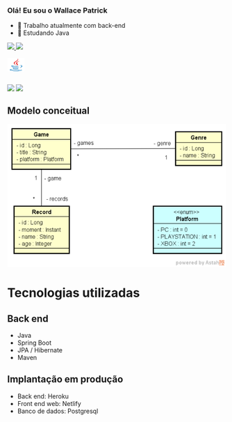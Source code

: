 ### Olá! Eu sou o Wallace Patrick

- 🔭 Trabalho atualmente com back-end
- 🌱 Estudando Java

<div>
  <a href="https://github.com/81wallace18">
  <img height="180em" src="https://github-readme-stats.vercel.app/api?username=81wallace18&theme=dracula&show_icons=true"/>
  <img height="180em" src="https://github-readme-stats.vercel.app/api/top-langs?username=81wallace18&layout=compact&langs_count=8&theme=dracula"/>
</div>

<div style="display: inline_block"><br>
  <img align="center" alt="Wallace-Js" height="30" width="40" src="https://raw.githubusercontent.com/devicons/devicon/master/icons/java/java-original.svg">
</div>

##

<div> 
  <a href = "mailto:patrickwallace621@gmail.com"><img src="https://img.shields.io/badge/-Gmail-%23333?style=for-the-badge&logo=gmail&logoColor=white" target="_blank"></a>
  <a href="https://www.linkedin.com/in/wallace-patrick-batista-da-cruz-3b9648278" target="_blank"><img src="https://img.shields.io/badge/-LinkedIn-%230077B5?style=for-the-badge&logo=linkedin&logoColor=white" target="_blank"></a>   
</div>

## Modelo conceitual
![Modelo Conceitual](https://github.com/acenelio/assets/raw/main/sds1/modelo-conceitual.png)

# Tecnologias utilizadas
## Back end
- Java
- Spring Boot
- JPA / Hibernate
- Maven
## Implantação em produção
- Back end: Heroku
- Front end web: Netlify
- Banco de dados: Postgresql
